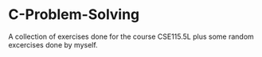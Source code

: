 # C-Problem-Solving
A collection of exercises done for the course CSE115.5L plus some random excercises done by myself.
